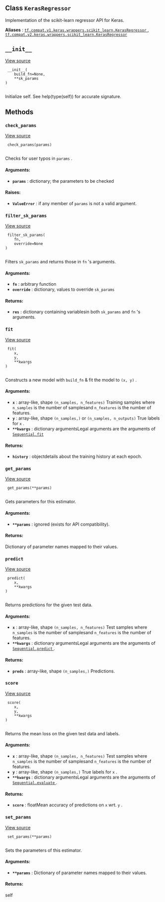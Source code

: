 

## Class  `KerasRegressor` 
Implementation of the scikit-learn regressor API for Keras.

**Aliases** : [ `tf.compat.v1.keras.wrappers.scikit_learn.KerasRegressor` ](/api_docs/python/tf/keras/wrappers/scikit_learn/KerasRegressor), [ `tf.compat.v2.keras.wrappers.scikit_learn.KerasRegressor` ](/api_docs/python/tf/keras/wrappers/scikit_learn/KerasRegressor)

##  `__init__` 
[View source](https://github.com/tensorflow/tensorflow/blob/r2.0/tensorflow/python/keras/wrappers/scikit_learn.py#L74-L77)

```
 __init__(
    build_fn=None,
    **sk_params
)
 
```

Initialize self.  See help(type(self)) for accurate signature.

## Methods


###  `check_params` 
[View source](https://github.com/tensorflow/tensorflow/blob/r2.0/tensorflow/python/keras/wrappers/scikit_learn.py#L79-L106)

```
 check_params(params)
 
```

Checks for user typos in  `params` .

#### Arguments:
- **`params`** : dictionary; the parameters to be checked


#### Raises:
- **`ValueError`** : if any member of  `params`  is not a valid argument.


###  `filter_sk_params` 
[View source](https://github.com/tensorflow/tensorflow/blob/r2.0/tensorflow/python/keras/wrappers/scikit_learn.py#L170-L187)

```
 filter_sk_params(
    fn,
    override=None
)
 
```

Filters  `sk_params`  and returns those in  `fn` 's arguments.

#### Arguments:
- **`fn`** : arbitrary function
- **`override`** : dictionary, values to override  `sk_params` 


#### Returns:
- **`res`** : dictionary containing variablesin both  `sk_params`  and  `fn` 's arguments.


###  `fit` 
[View source](https://github.com/tensorflow/tensorflow/blob/r2.0/tensorflow/python/keras/wrappers/scikit_learn.py#L134-L168)

```
 fit(
    x,
    y,
    **kwargs
)
 
```

Constructs a new model with  `build_fn`  &amp; fit the model to  `(x, y)` .

#### Arguments:
- **`x`** : array-like, shape  `(n_samples, n_features)` Training samples where  `n_samples`  is the number of samplesand  `n_features`  is the number of features.
- **`y`** : array-like, shape  `(n_samples,)`  or  `(n_samples, n_outputs)` True labels for  `x` .
- **`**kwargs`** : dictionary argumentsLegal arguments are the arguments of [ `Sequential.fit` ](https://tensorflow.google.cn/api_docs/python/tf/keras/Model#fit)


#### Returns:
- **`history`** : objectdetails about the training history at each epoch.


###  `get_params` 
[View source](https://github.com/tensorflow/tensorflow/blob/r2.0/tensorflow/python/keras/wrappers/scikit_learn.py#L108-L119)

```
 get_params(**params)
 
```

Gets parameters for this estimator.

#### Arguments:
- **`**params`** : ignored (exists for API compatibility).


#### Returns:
Dictionary of parameter names mapped to their values.

###  `predict` 
[View source](https://github.com/tensorflow/tensorflow/blob/r2.0/tensorflow/python/keras/wrappers/scikit_learn.py#L318-L333)

```
 predict(
    x,
    **kwargs
)
 
```

Returns predictions for the given test data.

#### Arguments:
- **`x`** : array-like, shape  `(n_samples, n_features)` Test samples where  `n_samples`  is the number of samplesand  `n_features`  is the number of features.
- **`**kwargs`** : dictionary argumentsLegal arguments are the arguments of [ `Sequential.predict` ](https://tensorflow.google.cn/api_docs/python/tf/keras/Model#predict).


#### Returns:
- **`preds`** : array-like, shape  `(n_samples,)` Predictions.


###  `score` 
[View source](https://github.com/tensorflow/tensorflow/blob/r2.0/tensorflow/python/keras/wrappers/scikit_learn.py#L335-L355)

```
 score(
    x,
    y,
    **kwargs
)
 
```

Returns the mean loss on the given test data and labels.

#### Arguments:
- **`x`** : array-like, shape  `(n_samples, n_features)` Test samples where  `n_samples`  is the number of samplesand  `n_features`  is the number of features.
- **`y`** : array-like, shape  `(n_samples,)` True labels for  `x` .
- **`**kwargs`** : dictionary argumentsLegal arguments are the arguments of [ `Sequential.evaluate` ](https://tensorflow.google.cn/api_docs/python/tf/keras/Model#evaluate).


#### Returns:
- **`score`** : floatMean accuracy of predictions on  `x`  wrt.  `y` .


###  `set_params` 
[View source](https://github.com/tensorflow/tensorflow/blob/r2.0/tensorflow/python/keras/wrappers/scikit_learn.py#L121-L132)

```
 set_params(**params)
 
```

Sets the parameters of this estimator.

#### Arguments:
- **`**params`** : Dictionary of parameter names mapped to their values.


#### Returns:
self

